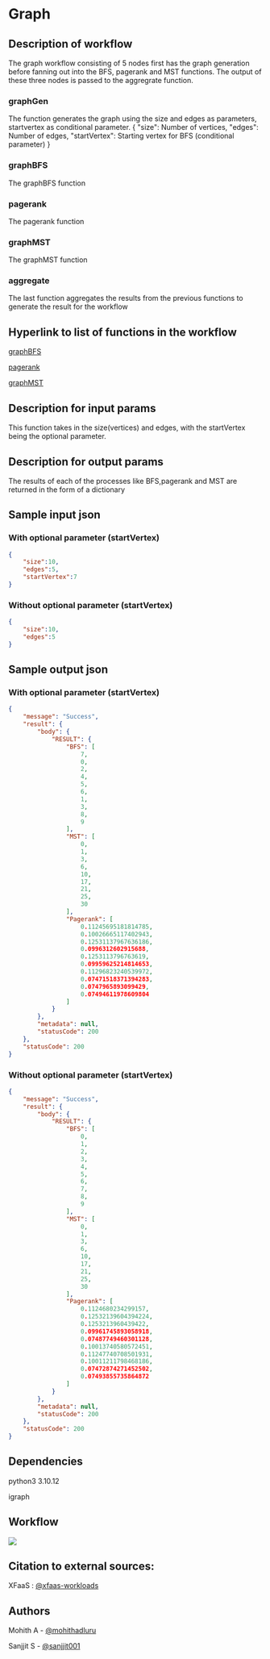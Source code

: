 # Graph

## Description of workflow
The graph workflow consisting of 5 nodes first has the graph generation before fanning out into the BFS, pagerank and MST functions. The output of these three nodes is passed to the aggregrate function.
 
### graphGen
The function generates the graph using the size and edges as parameters, startvertex as conditional parameter.
{
    "size": Number of vertices,
    "edges": Number of edges,
    "startVertex": Starting vertex for BFS (conditional parameter)
}

### graphBFS
The graphBFS function 

### pagerank
The pagerank function 

### graphMST
The graphMST function 

### aggregate
The last function aggregates the results from the previous functions to generate the result for the workflow

## Hyperlink to list of functions in the workflow


[graphBFS](https://github.com/dream-lab/xfaas-workloads/tree/a32f8af48ef9e7ebfafd08cb9ccbb07143e74ffe/functions/graphs/BFS)

[pagerank](https://github.com/dream-lab/xfaas-workloads/tree/eb5cf4de240b84e8bddd8fc8e49f35316ce0ac57/functions/graphs/pagerank)

[graphMST](https://github.com/dream-lab/xfaas-workloads/tree/553a6d7a0dd1daa92ebbc991291e2b91d6f3e102/functions/graphs/min_spanning_tree)


## Description for input params 
This function takes in the size(vertices) and edges, with the startVertex being the optional parameter.

## Description for output params
The results of each of the processes like BFS,pagerank and MST are returned in the form of a dictionary

## Sample input json
### With optional parameter (startVertex)
```json
{
    "size":10,
    "edges":5,
    "startVertex":7
}
```
### Without optional parameter (startVertex)
```json
{
    "size":10,
    "edges":5
}
```

## Sample output json
### With optional parameter (startVertex)
```json
{
    "message": "Success",
    "result": {
        "body": {
            "RESULT": {
                "BFS": [
                    7,
                    0,
                    2,
                    4,
                    5,
                    6,
                    1,
                    3,
                    8,
                    9
                ],
                "MST": [
                    0,
                    1,
                    3,
                    6,
                    10,
                    17,
                    21,
                    25,
                    30
                ],
                "Pagerank": [
                    0.11245695181814785,
                    0.10026665117402943,
                    0.12531137967636186,
                    0.0996312602915688,
                    0.1253113796763619,
                    0.09959625214814653,
                    0.11296823240539972,
                    0.07471518371394283,
                    0.0747965893099429,
                    0.07494611978609804
                ]
            }
        },
        "metadata": null,
        "statusCode": 200
    },
    "statusCode": 200
}
```

### Without optional parameter (startVertex)
```json
{
    "message": "Success",
    "result": {
        "body": {
            "RESULT": {
                "BFS": [
                    0,
                    1,
                    2,
                    3,
                    4,
                    5,
                    6,
                    7,
                    8,
                    9
                ],
                "MST": [
                    0,
                    1,
                    3,
                    6,
                    10,
                    17,
                    21,
                    25,
                    30
                ],
                "Pagerank": [
                    0.1124680234299157,
                    0.12532139604394224,
                    0.1253213960439422,
                    0.09961745893058918,
                    0.07487749460301128,
                    0.10013740580572451,
                    0.11247740708501931,
                    0.10011211798468186,
                    0.07472874271452502,
                    0.07493855735864872
                ]
            }
        },
        "metadata": null,
        "statusCode": 200
    },
    "statusCode": 200
}
```
## Dependencies
python3 3.10.12

igraph

## Workflow
[![](https://mermaid.ink/img/pako:eNqF0E0KgzAQBeCrhFnrBbIoaG1dFQq6My4GM_5QTSRNKEW8e1PJQgptZxUe37yBLNBoScChHfWj6dFYVmZCMT9JlRuce5aTIoN20KpmcXxgacjTc1H_lsfqip1P1O0PzEJ-Kcog90c2cqqSrjPU-TUKZlf_jeyLN_OJIIKJzISD9H-wvJcE2J4mEsD9U1KLbrQChFo9RWd18VQNcGscReBm6WuyAX3dBLzF8U7rC6HUbV8?type=png)](https://mermaid.live/edit#pako:eNqF0E0KgzAQBeCrhFnrBbIoaG1dFQq6My4GM_5QTSRNKEW8e1PJQgptZxUe37yBLNBoScChHfWj6dFYVmZCMT9JlRuce5aTIoN20KpmcXxgacjTc1H_lsfqip1P1O0PzEJ-Kcog90c2cqqSrjPU-TUKZlf_jeyLN_OJIIKJzISD9H-wvJcE2J4mEsD9U1KLbrQChFo9RWd18VQNcGscReBm6WuyAX3dBLzF8U7rC6HUbV8)

## Citation to external sources:

XFaaS : [@xfaas-workloads](https://github.com/dream-lab/xfaas-workloads) 


## Authors

Mohith A - [@mohithadluru](https://github.com/mohithadluru)

Sanjjit S - [@sanjjit001](https://github.com/sanjjit001)


